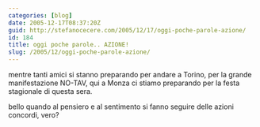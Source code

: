 ```yaml
---
categories: [blog]
date: 2005-12-17T08:37:20Z
guid: http://stefanocecere.com/2005/12/17/oggi-poche-parole-azione/
id: 184
title: oggi poche parole.. AZIONE!
slug: /2005/12/oggi-poche-parole-azione/
---
```


mentre tanti amici si stanno preparando per andare a Torino, per la grande manifestazione NO-TAV, qui a Monza ci stiamo preparando per la festa stagionale di questa sera.

bello quando al pensiero e al sentimento si fanno seguire delle azioni concordi, vero?